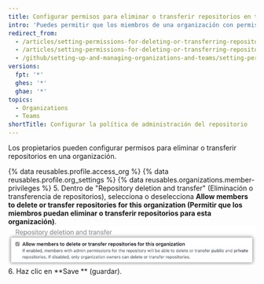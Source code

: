 ```yaml
---
title: Configurar permisos para eliminar o transferir repositorios en tu organización
intro: 'Puedes permitir que los miembros de una organización con permisos de administrador accedan a un repositorio para eliminar o transferir el repositorio, o limitar la capacidad para borrar o transferir repositorios únicamente a los propietarios de la organización.'
redirect_from:
  - /articles/setting-permissions-for-deleting-or-transferring-repositories-in-your-organization/
  - /articles/setting-permissions-for-deleting-or-transferring-repositories
  - /github/setting-up-and-managing-organizations-and-teams/setting-permissions-for-deleting-or-transferring-repositories
versions:
  fpt: '*'
  ghes: '*'
  ghae: '*'
topics:
  - Organizations
  - Teams
shortTitle: Configurar la política de administración del repositorio
---
```


Los propietarios pueden configurar permisos para eliminar o transferir repositorios en una organización.

{% data reusables.profile.access_org %}
{% data reusables.profile.org_settings %}
{% data reusables.organizations.member-privileges %}
5. Dentro de "Repository deletion and transfer" (Eliminación o transferencia de repositorios), selecciona o deselecciona **Allow members to delete or transfer repositories for this organization (Permitir que los miembros puedan eliminar o transferir repositorios para esta organización)**. ![Casilla de verificación para permitir que los miembros eliminen repositorios](/assets/images/help/organizations/disallow-members-to-delete-repositories.png)
6. Haz clic en **Save ** (guardar).
